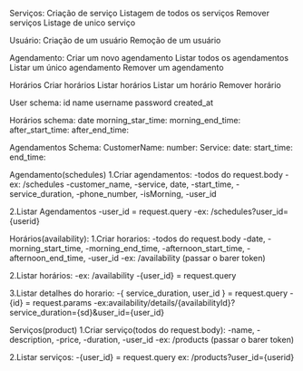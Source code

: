 Serviços:
Criação de serviço
Listagem de todos os serviços
Remover serviços
Listage de unico serviço

Usuário:
Criação de um usuário
Remoção de um usuário

Agendamento:
Criar um novo agendamento
Listar todos os agendamentos
Listar um único agendamento
Remover um agendamento

Horários
Criar horários
Listar horários
Listar um horário
Remover horário

User schema:
id
name
username
password
created_at

Horários schema:
date
morning_star_time:
morning_end_time:
after_start_time:
after_end_time:

Agendamentos Schema:
CustomerName:
number:
Service:
date:
start_time:
end_time:

Agendamento(schedules)
1.Criar agendamentos:
-todos do request.body
-ex: /schedules
-customer_name,
-service, date,
-start_time,
-service_duration,
-phone_number,
-isMorning,
-user_id

2.Listar Agendamentos
-user_id = request.query
-ex: /schedules?user_id={userid}

Horários(availability):
1.Criar horarios:
-todos do request.body
-date,
-morning_start_time,
-morning_end_time,
-afternoon_start_time,
-afternoon_end_time,
-user_id
-ex: /availability (passar o barer token)

2.Listar horários:
-ex: /availability
-{user_id} = request.query

3.Listar detalhes do horario:
-{ service_duration, user_id } = request.query
-{id} = request.params
-ex:availability/details/{availabilityId}?service_duration={sd}&user_id={user_id}

Serviços(product)
1.Criar serviço(todos do request.body):
-name,
-description,
-price,
-duration,
-user_id
-ex: /products (passar o barer token)

2.Listar serviços:
-{user_id} = request.query
ex: /products?user_id={userid}
